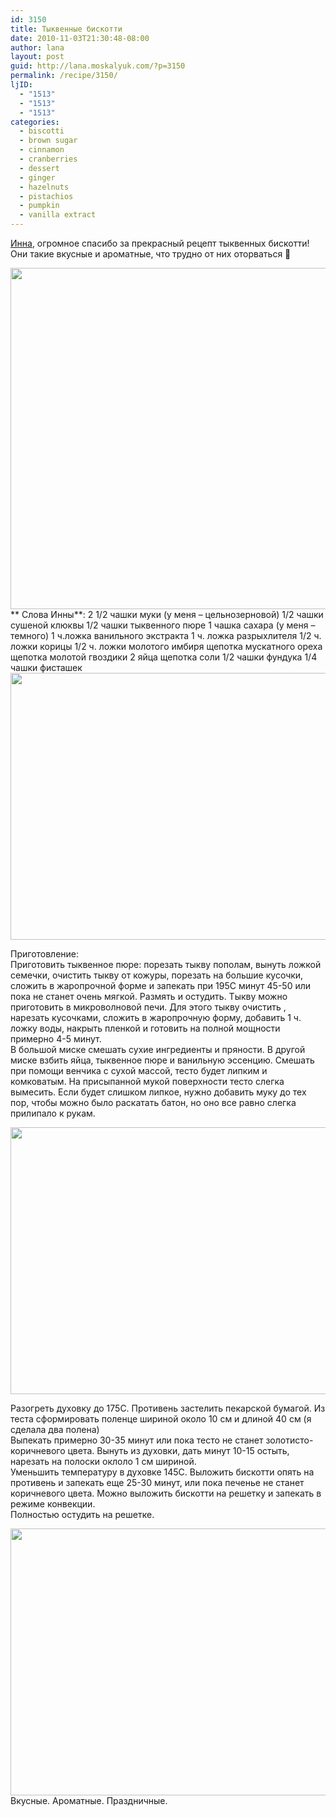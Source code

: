 ```yaml
---
id: 3150
title: Тыквенные бискотти
date: 2010-11-03T21:30:48-08:00
author: lana
layout: post
guid: http://lana.moskalyuk.com/?p=3150
permalink: /recipe/3150/
ljID:
  - "1513"
  - "1513"
  - "1513"
categories:
  - biscotti
  - brown sugar
  - cinnamon
  - cranberries
  - dessert
  - ginger
  - hazelnuts
  - pistachios
  - pumpkin
  - vanilla extract
---
```

[Инна](http://lisa-alis.livejournal.com/54961.html?view=1349553#t1349553), огромное спасибо за прекрасный рецепт тыквенных бискотти! Они такие вкусные и ароматные, что трудно от них оторваться 🙂

<img loading="lazy" class="alignnone" title="pumpkin biscotti" src="http://farm2.static.flickr.com/1382/5144472875_3b56d567d6_z.jpg" alt="" width="640" height="546" />  
**  
Слова Инны**:  
2 1/2 чашки муки (у меня – цельнозерновой)  
1/2 чашки сушеной клюквы  
1/2 чашки тыквенного пюре  
1 чашка сахара (у меня – темного)  
1 ч.ложка ванильного экстракта  
1 ч. ложка разрыхлителя  
1/2 ч. ложки корицы  
1/2 ч. ложки молотого имбиря  
щепотка мускатного ореха  
щепотка молотой гвоздики  
2 яйца  
щепотка соли  
1/2 чашки фундука  
1/4 чашки фисташек

<img loading="lazy" class="alignnone" title="pumpkin biscotti" src="http://farm2.static.flickr.com/1310/5144475817_6c017d43b6_z.jpg" alt="" width="640" height="427" /> 

Приготовление:  
Приготовить тыквенное пюре: порезать тыкву пополам, вынуть ложкой семечки, очистить тыкву от кожуры, порезать на большие кусочки, сложить в жаропрочной форме и запекать при 195С минут 45-50 или пока не станет очень мягкой. Размять и остудить. Тыкву можно приготовить в микроволновой печи. Для этого тыкву очистить , нарезать кусочками, сложить в жаропрочную форму, добавить 1 ч. ложку воды, накрыть пленкой и готовить на полной мощности примерно 4-5 минут.  
В большой миске смешать сухие ингредиенты и пряности. В другой миске взбить яйца, тыквенное пюре и ванильную эссенцию. Смешать при помощи венчика с сухой массой, тесто будет липким и комковатым. На присыпанной мукой поверхности тесто слегка вымесить. Если будет слишком липкое, нужно добавить муку до тех пор, чтобы можно было раскатать батон, но оно все равно слегка прилипало к рукам.

<img loading="lazy" class="alignnone" title="pumpkin biscotti" src="http://farm5.static.flickr.com/4019/5145081558_872bed92ba_z.jpg" alt="" width="640" height="427" /> 

Разогреть духовку до 175C. Противень застелить пекарской бумагой. Из теста сформировать поленце шириной около 10 см и длиной 40 см (я сделала два полена)  
Выпекать примерно 30-35 минут или пока тесто не станет золотисто- коричневого цвета. Вынуть из духовки, дать минут 10-15 остыть, нарезать на полоски оклоло 1 см шириной.  
Уменьшить температуру в духовке 145С. Выложить бискотти опять на противень и запекать еще 25-30 минут, или пока печенье не станет коричневого цвета. Можно выложить бискотти на решетку и запекать в режиме конвекции.  
Полностью остудить на решетке.

<img loading="lazy" class="alignnone" title="pumpkin biscotti" src="http://farm5.static.flickr.com/4053/5144486423_1380fe30e7_z.jpg" alt="" width="640" height="427" />  
Вкусные. Ароматные. Праздничные.
